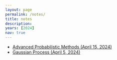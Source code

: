 ```yaml
---
layout: page
permalink: /notes/
title: notes
description:
years: [2024]
nav: true
---
```


- <a href="/assets/pdf/Advanced_Probabilistic_Methods_April_15.pdf">Advanced Probabilistic Methods (April 15, 2024)</a>
- <a href="/assets/pdf/Gaussian Process_April_5.pdf">Gaussian Process (April 5, 2024)</a>

